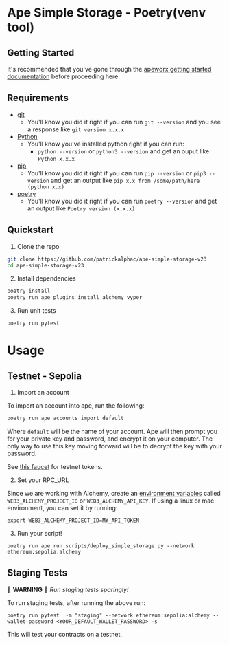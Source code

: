 # Ape Simple Storage - Poetry(venv tool)
## Getting Started

It's recommended that you've gone through the [apeworx getting started documentation](https://docs.apeworx.io/ape/stable/userguides/quickstart.html) before proceeding here.

## Requirements

- [git](https://git-scm.com/book/en/v2/Getting-Started-Installing-Git)
  - You'll know you did it right if you can run `git --version` and you see a response like `git version x.x.x`
- [Python](https://www.python.org/downloads/)
  - You'll know you've installed python right if you can run:
    - `python --version` or `python3 --version` and get an ouput like: `Python x.x.x`
- [pip](https://pypi.org/project/pip/)
  - You'll know you did it right if you can run `pip --version` or `pip3 --version` and get an output like `pip x.x from /some/path/here (python x.x)`
- [poetry](https://python-poetry.org/docs/)
  - You'll know you did it right if you can run `poetry --version` and get an output like `Poetry version (x.x.x)`

## Quickstart

1. Clone the repo

```bash
git clone https://github.com/patrickalphac/ape-simple-storage-v23
cd ape-simple-storage-v23
```

2. Install dependencies

```bash
poetry install
poetry run ape plugins install alchemy vyper
```

3. Run unit tests

```
poetry run pytest
```

# Usage

## Testnet - Sepolia

1. Import an account

To import an account into ape, run the following:

```bash
poetry run ape accounts import default
```

Where `default` will be the name of your account. Ape will then prompt you for your private key and password, and encrypt it on your computer. The only way to use this key moving forward will be to decrypt the key with your password.

See [this faucet](https://faucets.chain.link/) for testnet tokens.

2.  Set your RPC_URL

Since we are working with Alchemy, create an [environment variables](https://www.twilio.com/blog/2017/01/how-to-set-environment-variables.html) called `WEB3_ALCHEMY_PROJECT_ID` or `WEB3_ALCHEMY_API_KEY`. If using a linux or mac environment, you can set it by running:

```
export WEB3_ALCHEMY_PROJECT_ID=MY_API_TOKEN
```

3. Run your script!

```
poetry run ape run scripts/deploy_simple_storage.py --network ethereum:sepolia:alchemy
```

## Staging Tests

🛑 **WARNING** 🛑
_Run staging tests sparingly!_

To run staging tests, after running the above run:

```
poetry run pytest  -m "staging" --network ethereum:sepolia:alchemy --wallet-password <YOUR_DEFAULT_WALLET_PASSWORD> -s
```

This will test your contracts on a testnet.
